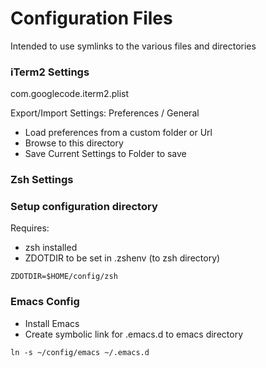 # Configuration Files
Intended to use symlinks to the various files and directories

### iTerm2 Settings
com.googlecode.iterm2.plist

Export/Import Settings:
Preferences / General
* Load preferences from a custom folder or Url
* Browse to this directory
* Save Current Settings to Folder to save

### Zsh Settings
### Setup configuration directory

Requires:
* zsh installed
* ZDOTDIR to be set in .zshenv (to zsh directory)

```
ZDOTDIR=$HOME/config/zsh
```

### Emacs Config
* Install Emacs
* Create symbolic link for .emacs.d to emacs directory
```
ln -s ~/config/emacs ~/.emacs.d
```